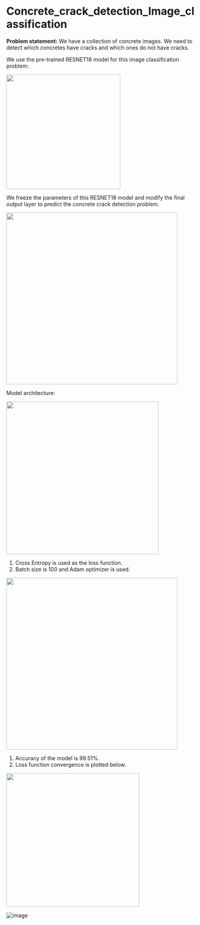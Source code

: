 # Concrete_crack_detection_Image_classification

**Problem statement:** We have a collection of concrete images. We need to detect which concretes have cracks and which ones do not have cracks. 

We use the pre-trained RESNET18 model for this image classification problem: 

<img src="https://github.com/tsenguun0106/Concrete_crack_detection_Image_classification/assets/60633314/80f17a30-562d-4a4b-a138-5d7012af28fc" width="300px">

We freeze the parameters of this RESNET18 model and modify the final output layer to predict the concrete crack detection problem. 

<img src="https://github.com/tsenguun0106/Concrete_crack_detection_Image_classification/assets/60633314/adae3ead-f22e-4cfb-a024-5ea156d1a5b9" width="450px">


Model architecture: 

<img src="https://github.com/tsenguun0106/Concrete_crack_detection_Image_classification/assets/60633314/bc1a2b55-6ea9-43e6-a970-b7a12cd2f5b1" width="400px">

1. Cross Entropy is used as the loss function.
2. Batch size is 100 and Adam optimizer is used. 

<img src="https://github.com/tsenguun0106/Concrete_crack_detection_Image_classification/assets/60633314/11b59422-6220-4ade-8183-66cb0aa47ca6" width="450px">

1. Accuracy of the model is 99.51%.
2. Loss function convergence is plotted below. 

<img src="https://github.com/tsenguun0106/Concrete_crack_detection_Image_classification/assets/60633314/3f416ca3-8dea-4ca6-bc79-1dcd00da9b7b6" width="350px">





![image](https://github.com/tsenguun0106/Concrete_crack_detection_Image_classification/assets/60633314/7c30b583-27ca-4739-b347-bfea11a7a06e)
